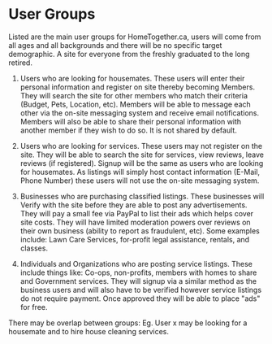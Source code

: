 # User Groups
Listed are the main user groups for HomeTogether.ca, users will come from all ages and all backgrounds and there will be no specific target demographic. A site for everyone from the freshly graduated to the long retired. 
 
1. Users who are looking for housemates. These users will enter their personal information and register on site thereby becoming Members. They will search the site for other members who match their criteria (Budget, Pets, Location, etc). Members will be able to message each other via the on-site messaging system and receive email notifications. Members will also be able to share their personal information with another member if they wish to do so. It is not shared by default.
 
2. Users who are looking for services. These users may not register on the site. They will be able to search the site for services, view reviews, leave reviews (if registered). Signup will be the same as users who are looking for housemates. As listings will simply host contact information (E-Mail, Phone Number) these users will not use the on-site messaging system. 
 
3. Businesses who are purchasing classified listings. These businesses will Verify with the site before they are able to post any advertisements. They will pay a small fee via PayPal to list their ads which helps cover site costs. They will have limited moderation powers over reviews on their own business (ability to report as fraudulent, etc). Some examples include: Lawn Care Services, for-profit legal assistance, rentals, and classes.
 
4. Individuals and Organizations who are posting service listings. These include things like: Co-ops, non-profits, members with homes to share and Government services. They will signup via a similar method as the business users and will also have to be verified however service listings do not require payment. Once approved they will be able to place "ads" for free. 
 
There may be overlap between groups:
Eg. User x may be looking for a housemate and to hire house cleaning services.
 
 
